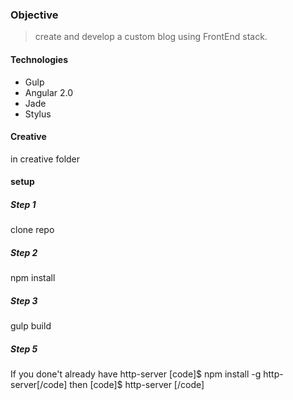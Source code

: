 ### Objective
> create and develop a custom blog using FrontEnd stack.

#### Technologies
* Gulp
* Angular 2.0
* Jade
* Stylus

#### Creative
in creative folder

#### setup
##### Step 1
clone repo

##### Step 2
npm install

##### Step 3
gulp build

##### Step 5

If you done't already have http-server
[code]$ npm install -g http-server[/code]
then
[code]$ http-server [/code]



